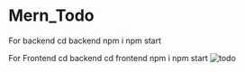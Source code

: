 # Mern_Todo
For backend 
cd backend
npm i
npm start

For Frontend
cd backend
cd frontend
npm i
npm start
![todo](https://user-images.githubusercontent.com/92109613/202641580-f09a7c37-85f7-4dab-adda-9762eed41d75.PNG)
